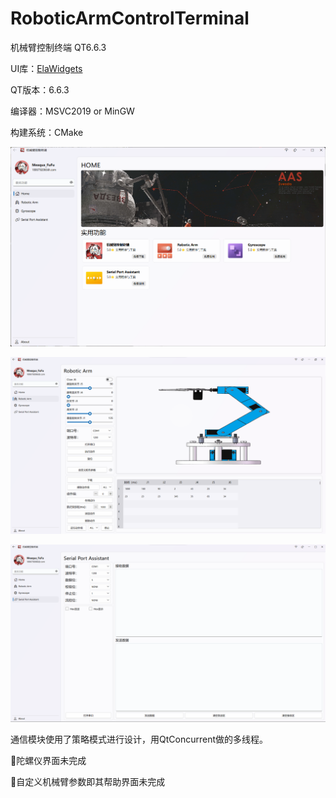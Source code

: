# RoboticArmControlTerminal
 机械臂控制终端 QT6.6.3

UI库：[ElaWidgets](https://github.com/Liniyous/ElaWidgetTools)

QT版本：6.6.3

编译器：MSVC2019 or MinGW

构建系统：CMake

![image-20240907151702876](README.assets/image-20240907151702876.png)

![image-20240907151719105](README.assets/image-20240907151719105.png)

![image-20240907151731266](README.assets/image-20240907151731266.png)

通信模块使用了策略模式进行设计，用QtConcurrent做的多线程。

🚨陀螺仪界面未完成

🚨自定义机械臂参数即其帮助界面未完成
